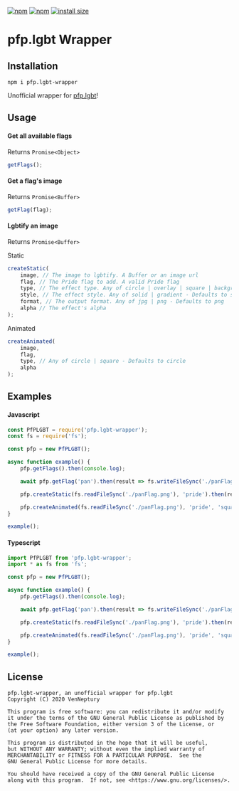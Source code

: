 [![npm](https://img.shields.io/npm/v/pfp.lgbt-wrapper.svg)](https://www.npmjs.com/package/pfp.lgbt-wrapper)
[![npm](https://img.shields.io/npm/dt/pfp.lgbt-wrapper.svg?maxAge=3600)](https://www.npmjs.com/package/pfp.lgbt-wrapper)
[![install size](https://packagephobia.now.sh/badge?p=pfp.lgbt-wrapper)](https://packagephobia.now.sh/result?p=pfp.lgbt-wrapper)

# pfp.lgbt Wrapper

## Installation

```
npm i pfp.lgbt-wrapper
```

Unofficial wrapper for [pfp.lgbt](https://pfp.lgbt)!

## Usage

#### Get all available flags

Returns `Promise<Object>`

```ts
getFlags();
```

#### Get a flag's image

Returns `Promise<Buffer>`

```ts
getFlag(flag);
```

#### Lgbtify an image

Returns `Promise<Buffer>`

Static

```js
createStatic(
	image, // The image to lgbtify. A Buffer or an image url
	flag, // The Pride flag to add. A valid Pride flag
	type, // The effect type. Any of circle | overlay | square | background - Defaults to circle
	style, // The effect style. Any of solid | gradient - Defaults to solid
	format, // The output format. Any of jpg | png - Defaults to png
	alpha // The effect's alpha
);
```

Animated

```js
createAnimated(
	image,
	flag,
	type, // Any of circle | square - Defaults to circle
	alpha
);
```

## Examples

#### Javascript

```js
const PfPLGBT = require('pfp.lgbt-wrapper');
const fs = require('fs');

const pfp = new PfPLGBT();

async function example() {
	pfp.getFlags().then(console.log);

	await pfp.getFlag('pan').then(result => fs.writeFileSync('./panFlag.png', result));

	pfp.createStatic(fs.readFileSync('./panFlag.png'), 'pride').then(result => fs.writeFileSync('./staticImage.png', result));

	pfp.createAnimated(fs.readFileSync('./panFlag.png'), 'pride', 'square', 100).then(result => fs.writeFileSync('./animatedImage.gif', result));
}

example();
```

#### Typescript

```ts
import PfPLGBT from 'pfp.lgbt-wrapper';
import * as fs from 'fs';

const pfp = new PfPLGBT();

async function example() {
	pfp.getFlags().then(console.log);

	await pfp.getFlag('pan').then(result => fs.writeFileSync('./panFlag.png', result));

	pfp.createStatic(fs.readFileSync('./panFlag.png'), 'pride').then(result => fs.writeFileSync('./staticImage.png', result));

	pfp.createAnimated(fs.readFileSync('./panFlag.png'), 'pride', 'square', 100).then(result => fs.writeFileSync('./animatedImage.gif', result));
}

example();
```

## License

    pfp.lgbt-wrapper, an unofficial wrapper for pfp.lgbt
    Copyright (C) 2020 VenNeptury

    This program is free software: you can redistribute it and/or modify
    it under the terms of the GNU General Public License as published by
    the Free Software Foundation, either version 3 of the License, or
    (at your option) any later version.

    This program is distributed in the hope that it will be useful,
    but WITHOUT ANY WARRANTY; without even the implied warranty of
    MERCHANTABILITY or FITNESS FOR A PARTICULAR PURPOSE.  See the
    GNU General Public License for more details.

    You should have received a copy of the GNU General Public License
    along with this program.  If not, see <https://www.gnu.org/licenses/>.

